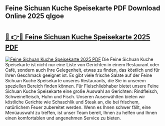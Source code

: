 ## Feine Sichuan Kuche Speisekarte PDF Download Online 2025 qIgoe

# <h2><a href="http://gc6sdoc.nevu.top/?p=Feine+Sichuan+Kuche+Speisekarte">🔗 👉🔴 Feine Sichuan Kuche Speisekarte 2025 PDF</a></h2>

[![Feine Sichuan Kuche Speisekarte 2025 PDF](https://i.imgur.com/dBaPXMq.png)](http://gc6sdoc.nevu.top/?p=Feine+Sichuan+Kuche+Speisekarte)
Die Feine Sichuan Kuche Speisekarte ist nicht nur eine Liste von Gerichten in einem Restaurant oder Café, sondern auch Ihre Gelegenheit, etwas zu finden, das köstlich und für Ihren Geschmack geeignet ist. Es gibt viele frische Salate auf der Feine Sichuan Kuche Speisekarte unseres Restaurants, die Sie in unserem speziellen Bereich finden können. Für Fleischliebhaber bietet unsere Feine Sichuan Kuche Speisekarte eine große Auswahl an Gerichten: Rindfleisch, Schweinefleisch, Huhn und Fisch. Unseren Auserwählten bieten wir köstliche Gerichte wie Schaschlik und Steak an, die bei frischem, natürlichem Feuer zubereitet werden. Wenn es Ihnen schwer fällt, eine Menüauswahl zu treffen, ist unser Team bereit, Ihnen zu helfen und Ihnen einen komfortablen und angenehmen Service zu bieten.
